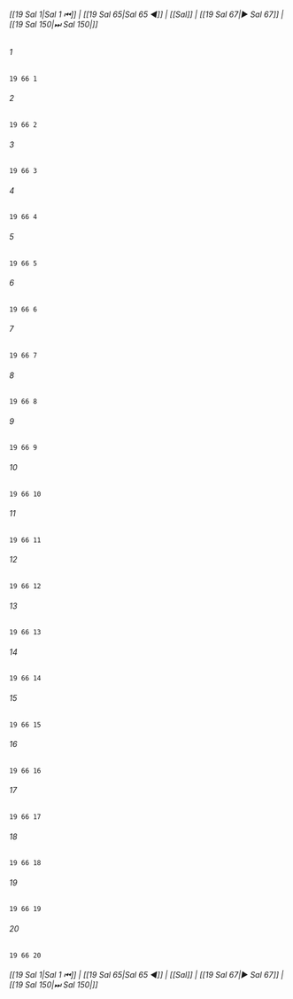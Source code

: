 
###### [[19 Sal 1|Sal 1 ⏮]] | [[19 Sal 65|Sal 65 ◀]] | [[Sal]] | [[19 Sal 67|▶ Sal 67]] | [[19 Sal 150|⏭ Sal 150|]]

###### 1
``` verse
19 66 1 
```
###### 2
``` verse
19 66 2 
```
###### 3
``` verse
19 66 3 
```
###### 4
``` verse
19 66 4 
```
###### 5
``` verse
19 66 5 
```
###### 6
``` verse
19 66 6 
```
###### 7
``` verse
19 66 7 
```
###### 8
``` verse
19 66 8 
```
###### 9
``` verse
19 66 9 
```
###### 10
``` verse
19 66 10 
```
###### 11
``` verse
19 66 11 
```
###### 12
``` verse
19 66 12 
```
###### 13
``` verse
19 66 13 
```
###### 14
``` verse
19 66 14 
```
###### 15
``` verse
19 66 15 
```
###### 16
``` verse
19 66 16 
```
###### 17
``` verse
19 66 17 
```
###### 18
``` verse
19 66 18 
```
###### 19
``` verse
19 66 19 
```
###### 20
``` verse
19 66 20 
```

###### [[19 Sal 1|Sal 1 ⏮]] | [[19 Sal 65|Sal 65 ◀]] | [[Sal]] | [[19 Sal 67|▶ Sal 67]] | [[19 Sal 150|⏭ Sal 150|]]

